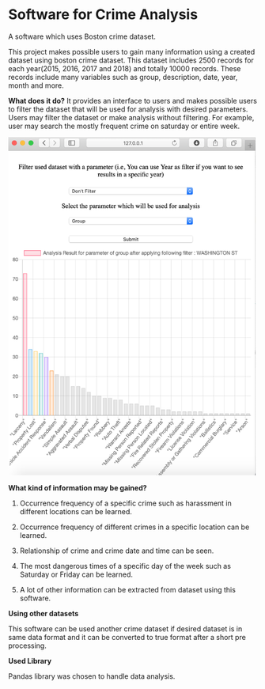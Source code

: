 # Software for Crime Analysis
A software which uses Boston crime dataset.

This project makes possible users to gain many information using a created dataset using boston crime dataset. 
This dataset includes 2500 records for each year(2015, 2016, 2017 and 2018) and totally 10000 records. 
These records include many variables such as group, description, date, year, month and more.

<b>What does it do?</b>
It provides an interface to users and makes possible users to filter the dataset that will be used for analysis with desired parameters.
Users may filter the dataset or make analysis without filtering. For example, user may search the mostly frequent crime on saturday or entire week.

<img src="https://github.com/nburak/Software-for-Crime-Analysis/blob/master/screenshot.png?raw=true" width="500px" height="auto"></img>

<b>What kind of information may be gained?</b>

1) Occurrence frequency of a specific crime such as harassment in different locations can be learned.

2) Occurrence frequency of different crimes in a specific location can be learned.

3) Relationship of crime and crime date and time can be seen.

4) The most dangerous times of a specific day of the week such as Saturday or Friday can be learned.

5) A lot of other information can be extracted from dataset using this software.

<b>Using other datasets</b>

This software can be used another crime dataset if desired dataset is in same data format 
and it can be converted to true format after a short pre processing. 

<b>Used Library</b>

Pandas library was chosen to handle data analysis.
